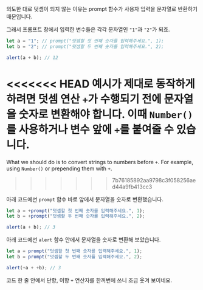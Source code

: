 의도한 대로 덧셈이 되지 않는 이유는 prompt 함수가 사용자 입력을 문자열로 반환하기 때문입니다.

그래서 프롬프트 창에서 입력한 변수들은 각각 문자열인 `"1"`과 `"2"`가 되죠.

```js run
let a = "1"; // prompt("덧셈할 첫 번째 숫자를 입력해주세요.", 1);
let b = "2"; // prompt("덧셈할 두 번째 숫자를 입력해주세요.", 2);

alert(a + b); // 12
```

<<<<<<< HEAD
예시가 제대로 동작하게 하려면 덧셈 연산 `+`가 수행되기 전에 문자열을 숫자로 변환해야 합니다. 이때 `Number()`를 사용하거나 변수 앞에 `+`를 붙여줄 수 있습니다.
=======
What we should do is to convert strings to numbers before `+`. For example, using `Number()` or prepending them with `+`.
>>>>>>> 7b76185892aa9798c3f058256aed44a9fb413cc3

아래 코드에선 `prompt` 함수 바로 앞에서 문자열을 숫자로 변환했습니다.

```js run
let a = +prompt("덧셈할 첫 번째 숫자를 입력해주세요.", 1);
let b = +prompt("덧셈할 두 번째 숫자를 입력해주세요.", 2);

alert(a + b); // 3
```

아래 코드에선 `alert` 함수 안에서 문자열을 숫자로 변환해 보았습니다.

```js run
let a = prompt("덧셈할 첫 번째 숫자를 입력해주세요.", 1);
let b = prompt("덧셈할 두 번째 숫자를 입력해주세요.", 2);

alert(+a + +b); // 3
```

코드 한 줄 안에서 단항, 이항 `+` 연산자를 한꺼번에 쓰니 조금 웃겨 보이네요.
